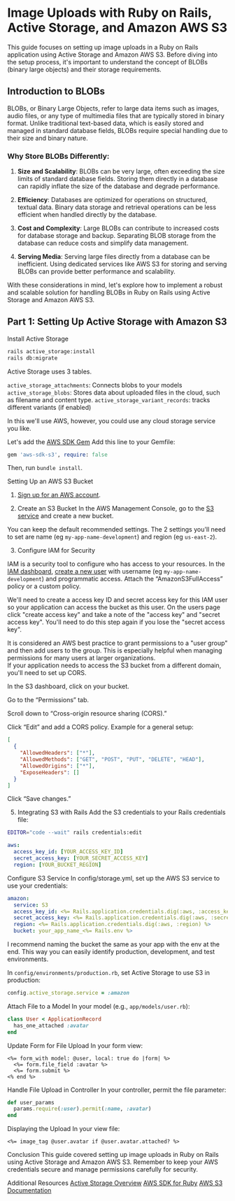 # Image Uploads with Ruby on Rails, Active Storage, and Amazon AWS S3

This guide focuses on setting up image uploads in a Ruby on Rails application using Active Storage and Amazon AWS S3. Before diving into the setup process, it's important to understand the concept of BLOBs (binary large objects) and their storage requirements.

## Introduction to BLOBs

BLOBs, or Binary Large Objects, refer to large data items such as images, audio files, or any type of multimedia files that are typically stored in binary format. Unlike traditional text-based data, which is easily stored and managed in standard database fields, BLOBs require special handling due to their size and binary nature.

### Why Store BLOBs Differently:

1. **Size and Scalability**: BLOBs can be very large, often exceeding the size limits of standard database fields. Storing them directly in a database can rapidly inflate the size of the database and degrade performance.
   
2. **Efficiency**: Databases are optimized for operations on structured, textual data. Binary data storage and retrieval operations can be less efficient when handled directly by the database.
   
3. **Cost and Complexity**: Large BLOBs can contribute to increased costs for database storage and backup. Separating BLOB storage from the database can reduce costs and simplify data management.

4. **Serving Media**: Serving large files directly from a database can be inefficient. Using dedicated services like AWS S3 for storing and serving BLOBs can provide better performance and scalability.

With these considerations in mind, let's explore how to implement a robust and scalable solution for handling BLOBs in Ruby on Rails using Active Storage and Amazon AWS S3.

## Part 1: Setting Up Active Storage with Amazon S3

Install Active Storage

```bash
rails active_storage:install
rails db:migrate
```

<aside>
Active Storage uses 3 tables.

`active_storage_attachments`: Connects blobs to your models
`active_storage_blobs`: Stores data about uploaded files in the cloud, such as filename and content type.
`active_storage_variant_records`: tracks different variants (if enabled)
</aside>


In this we'll use AWS, however, you could use any cloud storage service you like. 

Let's add the [AWS SDK Gem](https://rubygems.org/gems/aws-sdk-s3/)
Add this line to your Gemfile:

```ruby
gem 'aws-sdk-s3', require: false
```

Then, run `bundle install`.

Setting Up an AWS S3 Bucket

1. [Sign up for an AWS account](https://aws.amazon.com/).

2. Create an S3 Bucket
In the AWS Management Console, go to the [S3 service](https://s3.console.aws.amazon.com/s3) and create a new bucket.

You can keep the default recommended settings. The 2 settings you'll need to set are name (eg `my-app-name-development`) and region (eg `us-east-2`).

3. Configure IAM for Security

IAM is a security tool to configure who has access to your resources. In the [IAM dashboard](https://us-east-1.console.aws.amazon.com/iam/), [create a new user](https://us-east-1.console.aws.amazon.com/iam/home#/users/create) with username (eg `my-app-name-development`) and programmatic access. Attach the “AmazonS3FullAccess” policy or a custom policy. 

We'll need to create a access key ID and secret access key for this IAM user so your application can access the bucket as this user. On the users page click "create access key" and take a note of the "access key" and "secret access key". You'll need to do this step again if you lose the "secret access key".

<aside>
It is considered an AWS best practice to grant permissions to a "user group" and then add users to the group. This is especially helpful when managing permissions for many users at larger organizations.
</aside>

<aside>
If your application needs to access the S3 bucket from a different domain, you'll need to set up CORS.

In the S3 dashboard, click on your bucket.

Go to the “Permissions” tab.

Scroll down to “Cross-origin resource sharing (CORS).”

Click “Edit” and add a CORS policy. Example for a general setup:

```json
[
  {
    "AllowedHeaders": ["*"],
    "AllowedMethods": ["GET", "POST", "PUT", "DELETE", "HEAD"],
    "AllowedOrigins": ["*"],
    "ExposeHeaders": []
  }
]
```
Click “Save changes.”
</aside>

5. Integrating S3 with Rails
Add the S3 credentials to your Rails credentials file:

```bash
EDITOR="code --wait" rails credentials:edit
```

```yaml
aws:
  access_key_id: [YOUR_ACCESS_KEY_ID]
  secret_access_key: [YOUR_SECRET_ACCESS_KEY]
  region: [YOUR_BUCKET_REGION]
```

Configure S3 Service
In config/storage.yml, set up the AWS S3 service to use your credentials:

```yaml
amazon:
  service: S3
  access_key_id: <%= Rails.application.credentials.dig(:aws, :access_key_id) %>
  secret_access_key: <%= Rails.application.credentials.dig(:aws, :secret_access_key) %>
  region: <%= Rails.application.credentials.dig(:aws, :region) %>
  bucket: your_app_name_<%= Rails.env %>
```

I recommend naming the bucket the same as your app with the env at the end. This way you can easily identify production, development, and test environments.

In `config/environments/production.rb`, set Active Storage to use S3 in production:

```ruby
config.active_storage.service = :amazon
```

Attach File to a Model
In your model (e.g., `app/models/user.rb`):

```ruby
class User < ApplicationRecord
  has_one_attached :avatar
end
```

Update Form for File Upload
In your form view:

```erb
<%= form_with model: @user, local: true do |form| %>
  <%= form.file_field :avatar %>
  <%= form.submit %>
<% end %>
```

<!-- TODO: show how this is rendered in html -->

Handle File Upload in Controller
In your controller, permit the file parameter:

```ruby
def user_params
  params.require(:user).permit(:name, :avatar)
end
```

Displaying the Upload
In your view file:

```erb
<%= image_tag @user.avatar if @user.avatar.attached? %>
```

Conclusion
This guide covered setting up image uploads in Ruby on Rails using Active Storage and Amazon AWS S3. Remember to keep your AWS credentials secure and manage permissions carefully for security.

Additional Resources
[Active Storage Overview](https://guides.rubyonrails.org/active_storage_overview.html)
[AWS SDK for Ruby](https://aws.amazon.com/sdk-for-ruby/)
[AWS S3 Documentation](https://docs.aws.amazon.com/s3/)
